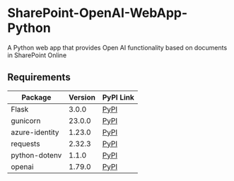 # SharePoint-OpenAI-WebApp-Python
A Python web app that provides Open AI functionality based on documents in SharePoint Online

## Requirements

| Package | Version | PyPI Link |
|---------|---------|------------|
| Flask | 3.0.0 | [PyPI](https://pypi.org/project/Flask/) |
| gunicorn | 23.0.0 | [PyPI](https://pypi.org/project/gunicorn/) |
| azure-identity | 1.23.0 | [PyPI](https://pypi.org/project/azure-identity/) |
| requests | 2.32.3 | [PyPI](https://pypi.org/project/requests/) |
| python-dotenv | 1.1.0 | [PyPI](https://pypi.org/project/python-dotenv/) |
| openai | 1.79.0 | [PyPI](https://pypi.org/project/openai/) |
